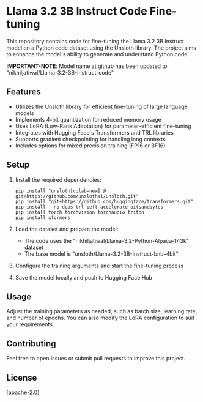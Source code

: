 # Llama 3.2 3B Instruct Code Fine-tuning

This repository contains code for fine-tuning the Llama 3.2 3B Instruct model on a Python code dataset using the Unsloth library. The project aims to enhance the model's ability to generate and understand Python code.

**IMPORTANT-NOTE**: Model name at github has been updated to "nikhiljatiwal/Llama-3.2-3B-Instruct-code"

## Features

- Utilizes the Unsloth library for efficient fine-tuning of large language models
- Implements 4-bit quantization for reduced memory usage
- Uses LoRA (Low-Rank Adaptation) for parameter-efficient fine-tuning
- Integrates with Hugging Face's Transformers and TRL libraries
- Supports gradient checkpointing for handling long contexts
- Includes options for mixed precision training (FP16 or BF16)

## Setup

1. Install the required dependencies:
   ```
   pip install "unsloth[colab-new] @ git+https://github.com/unslothai/unsloth.git"
   pip install "git+https://github.com/huggingface/transformers.git"
   pip install --no-deps trl peft accelerate bitsandbytes
   pip install torch torchvision torchaudio triton
   pip install xformers
   ```

2. Load the dataset and prepare the model:
   - The code uses the "nikhiljatiwal/Llama-3.2-Python-Alpaca-143k" dataset
   - The base model is "unsloth/Llama-3.2-3B-Instruct-bnb-4bit"

3. Configure the training arguments and start the fine-tuning process

4. Save the model locally and push to Hugging Face Hub

## Usage

Adjust the training parameters as needed, such as batch size, learning rate, and number of epochs. You can also modify the LoRA configuration to suit your requirements.

## Contributing

Feel free to open issues or submit pull requests to improve this project.

## License

[apache-2.0]
